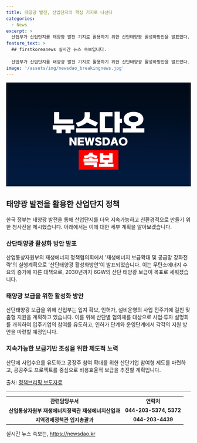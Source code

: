 ```yaml
---
title: 태양광 발전, 산업단지의 핵심 기지로 나선다
categories:
  - News
excerpt: >
  산업부가 산업단지를 태양광 발전 기지로 활용하기 위한 산단태양광 활성화방안을 발표했다. 정부는 무탄소에너지 수요 증가에 따라 산단 태양광 6GW 보급을 목표로 활성화 방안을 마련하고, 계통 부담과 주민 수용성 등의 문제를 해결할 계획이다. 또한 산단별 협의체를 대상으로 사업·투자 설명회를 통해 입주기업의 참여를 유도하고, 공공의 역할을 강화해 지역경제에 기여할 예정이다. 최남호 2차관은 질서 있는 태양광 보급을 위해 노력하고 있다고 밝혔다.
feature_text: >
  ## firstkoreanews 실시간 뉴스 속보입니다.

  산업부가 산업단지를 태양광 발전 기지로 활용하기 위한 산단태양광 활성화방안을 발표했다. 정부는 무탄소에너지 수요 증가에 따라 산단 태양광 6GW 보급을 목표로 활성화 방안을 마련하고, 계통 부담과 주민 수용성 등의 문제를 해결할 계획이다. 또한 산단별 협의체를 대상으로 사업·투자 설명회를 통해 입주기업의 참여를 유도하고, 공공의 역할을 강화해 지역경제에 기여할 예정이다. 최남호 2차관은 질서 있는 태양광 보급을 위해 노력하고 있다고 밝혔다.
image: '/assets/img/newsdao_breakingnews.jpg'
---
```


<p><img src="/assets/img/newsdao_breakingnews.jpg" alt="firstkoreanews 속보" /></p>

<h2 data-ke-size="size26">태양광 발전을 활용한 산업단지 정책</h2>

<p data-ke-size="size16">한국 정부는 태양광 발전을 통해 산업단지를 더욱 지속가능하고 친환경적으로 만들기 위한 청사진을 제시했습니다. 아래에서는 이에 대한 세부 계획을 알아보겠습니다.</p>

<h3 data-ke-size="size24">산단태양광 활성화 방안 발표</h3>

<p data-ke-size="size16">산업통상자원부의 재생에너지 정책협의회에서 '재생에너지 보급확대 및 공급망 강화전략'의 실행계획으로 '산단태양광 활성화방안'이 발표되었습니다. 이는 무탄소에너지 수요의 증가에 따른 대책으로, 2030년까지 6GW의 산단 태양광 보급이 목표로 세워졌습니다.</p>

<h3 data-ke-size="size24">태양광 보급을 위한 활성화 방안</h3>

<p data-ke-size="size16">산단태양광 보급을 위해 산업부는 입지 확보, 인허가, 설비운영의 사업 전주기에 걸친 맞춤형 지원을 계획하고 있습니다. 이를 위해 산단별 협의체를 대상으로 사업·투자 설명회를 개최하여 입주기업의 참여를 유도하고, 인허가 단계와 운영단계에서 각각의 지원 방안을 마련할 예정입니다.</p>

<h3 data-ke-size="size24">지속가능한 보급기반 조성을 위한 제도적 노력</h3>

<p data-ke-size="size16">산단에 사업수요를 유도하고 공장주 참여 확대를 위한 산단기업 참여형 제도를 마련하고, 공공주도 프로젝트를 중심으로 비용효율적 보급을 추진할 계획입니다.</p>

<p data-ke-size="size16">출처: <a href="https://www.korea.kr/policy/pressReleaseView.do?newsId=156399973&pageIndex=1&repCode=&srchType=ALL&repPage=&startDate=&endDate=&srchWord=">정책브리핑 보도자료</a></p>

<hr>

<table>
    <tr>
        <td style="text-align: center; height: 17px;"><b>관련담당부서</b></td>
        <td style="text-align: center; height: 17px;"><b>연락처</b></td>
    </tr>
    <tr>
        <td style="text-align: center; height: 17px;"><b>산업통상자원부 재생에너지정책관 재생에너지산업과</b></td>
        <td style="text-align: center; height: 17px;"><b>044-203-5374, 5372</b></td>
    </tr>
    <tr>
        <td style="text-align: center; height: 17px;"><b>지역경제정책관 입지총괄과</b></td>
        <td style="text-align: center; height: 17px;"><b>044-203-4439</b></td>
    </tr>
</table>
실시간 뉴스 속보는, <a href="https://newsdao.kr" rel="dofollow">https://newsdao.kr</a>



